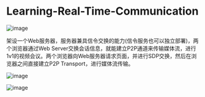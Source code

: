 # Learning-Real-Time-Communication

![image](https://user-images.githubusercontent.com/53896111/122022772-8103e900-cdf9-11eb-80e1-719c899eaf3e.png)

架设一个Web服务器，服务器兼具信令交换的能力(信令服务也可以独立部署)，两个浏览器通过Web Server交换会话信息，就能建立P2P通道来传输媒体流，进行1v1的视频会议。两个浏览器向Web服务器请求页面，并进行SDP交换，然后在浏览器之间直接建立P2P Transport，进行媒体流传输。

![image](https://user-images.githubusercontent.com/53896111/122023104-cc1dfc00-cdf9-11eb-82a0-3ec3061a4a60.png)

![image](https://user-images.githubusercontent.com/53896111/122023123-d213dd00-cdf9-11eb-97f7-290545dea470.png)
